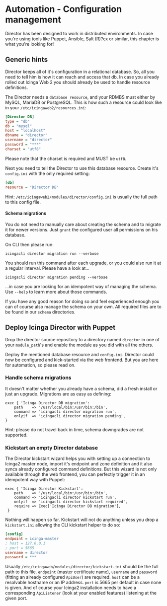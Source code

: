 Automation - Configuration management
=====================================

Director has been designed to work in distributed environments. In case
you're using tools like Puppet, Ansible, Salt (R)?ex or similar, this
chapter is what you're looking for!

Generic hints
-------------

Director keeps all of it's configuration in a relational database. So,
all you need to tell him is how it can reach and access that db. In case
you already rolled out Icinga Web 2 you should already be used to handle
resource definitions.

The Director needs a `database resource`, and your RDMBS must either by
MySQL, MariaDB or PostgreSQL. This is how such a resource could look like
in your `/etc/icingaweb2/resources.ini`:

```ini
[Director DB]
type = "db"
db = "mysql"
host = "localhost"
dbname = "director"
username = "director"
password = "***"
charset = "utf8"
```

Please note that the charset is required and MUST be `utf8`.

Next you need to tell the Director to use this database resource. Create
it's `config.ini` with the only required setting:

```ini
[db]
resource = "Director DB"
```

Hint: `/etc/icingaweb2/modules/director/config.ini` is usually the full
path to this config file.

#### Schema migrations

You do not need to manually care about creating the schema and to migrate
it for newer versions. Just `grant` the configured user all permissions on
his database.

On CLI then please run:

    icingacli director migration run --verbose

You should run this command after each upgrade, or you could also run it
at a regular interval. Please have a look at...

    icingacli director migration pending --verbose

...in case you are looking for an idempotent way of managing the schema.
Use `--help` to learn more about those commands.

If you have any good reason for doing so and feel experienced enough you
can of course also manage the schema on your own. All required files are
to be found in our `schema` directories.


Deploy Icinga Director with Puppet
----------------------------------

Drop the director source repository to a directory named `director` in
one of your `module_path`'s and enable the module as you did with all the
others.

Deploy the mentioned database resource and `config.ini`. Director could
now be configured and kick-started via the web frontend. But you are here
for automation, so please read on.

### Handle schema migrations

It doesn't matter whether you already have a schema, did a fresh install
or just an upgrade. Migrations are as easy as defining:

    exec { 'Icinga Director DB migration':
        path    => '/usr/local/bin:/usr/bin:/bin',
        command => 'icingacli director migration run',
        onlyif  => 'icingacli director migration pending',
    }

Hint: please do not travel back in time, schema downgrades are not
supported.

### Kickstart an empty Director database

The Director kickstart wizard helps you with setting up a connection to
Icinga2 master node, import it's endpoint and zone definition and it also
syncs already configured command definitions. But this wizard is not only
available through the web frontend, you can perfectly trigger it in an
idempotent way with Puppet:

    exec { 'Icinga Director Kickstart':
        path    => '/usr/local/bin:/usr/bin:/bin',
        command => 'icingacli director kickstart run',
        onlyif  => 'icingacli director kickstart required',
        require => Exec['Icinga Director DB migration'],
     }

Nothing will happen so far. Kickstart will not do anything unless you
drop a `kickstart.ini` allowing the CLI kickstart helper to do so:

```ini
[config]
endpoint = icinga-master
; host = 127.0.0.1
; port = 5665
username = director
password = ***
```

Usually `/etc/icingaweb/modules/director/kickstart.ini` should be the
full path to this file. `endpoint` (master certificate name), `username`
and `password` (fitting an already configured `ApiUser`) are required.
`host` can be a resolvable hostname or an IP address. `port` is 5665 per
default in case none is given. And of course your Icinga2 installation
needs to have a corresponding `ApiListener` (look at your enabled
features) listening at the given port.

